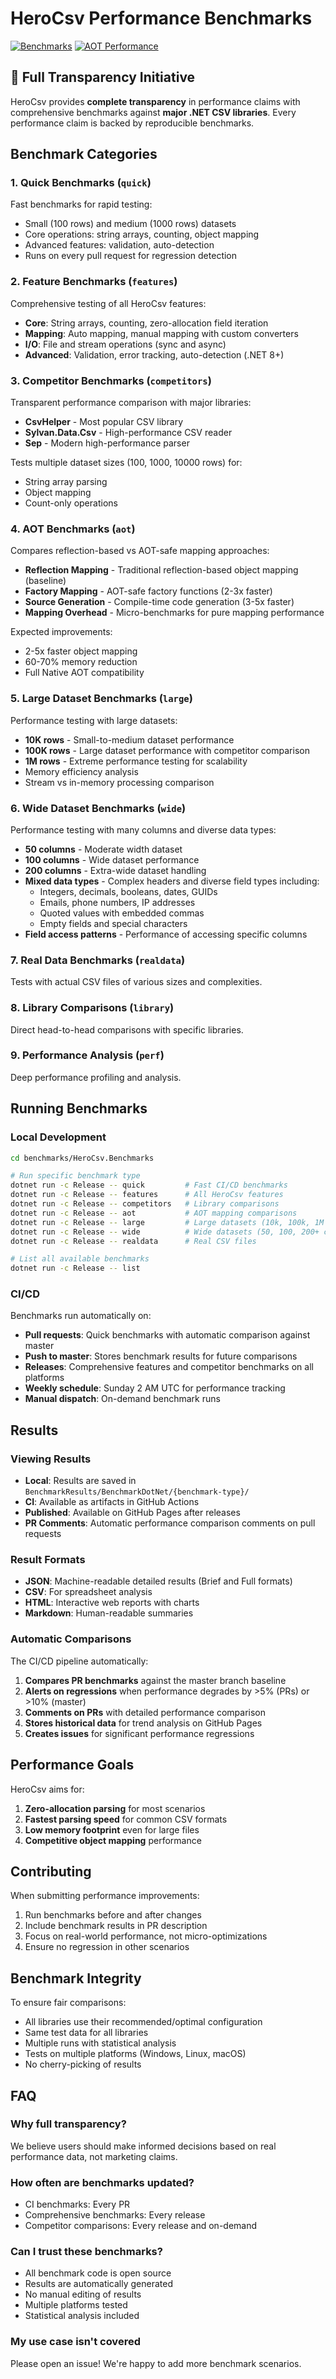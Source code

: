 # HeroCsv Performance Benchmarks

[![Benchmarks](https://img.shields.io/badge/Benchmarks-Live%20Results-success)](https://github.com/BeingCiteable/HeroCsv/actions/workflows/performance-benchmarks.yml)
[![AOT Performance](https://img.shields.io/badge/AOT-2--5x%20Faster-green)](#aot-benchmarks-aot)

## 🎯 Full Transparency Initiative

HeroCsv provides **complete transparency** in performance claims with comprehensive benchmarks against **major .NET CSV libraries**. Every performance claim is backed by reproducible benchmarks.

## Benchmark Categories

### 1. Quick Benchmarks (`quick`)

Fast benchmarks for rapid testing:

- Small (100 rows) and medium (1000 rows) datasets
- Core operations: string arrays, counting, object mapping
- Advanced features: validation, auto-detection
- Runs on every pull request for regression detection

### 2. Feature Benchmarks (`features`)

Comprehensive testing of all HeroCsv features:

- **Core**: String arrays, counting, zero-allocation field iteration
- **Mapping**: Auto mapping, manual mapping with custom converters
- **I/O**: File and stream operations (sync and async)
- **Advanced**: Validation, error tracking, auto-detection (.NET 8+)

### 3. Competitor Benchmarks (`competitors`)

Transparent performance comparison with major libraries:

- **CsvHelper** - Most popular CSV library
- **Sylvan.Data.Csv** - High-performance CSV reader
- **Sep** - Modern high-performance parser

Tests multiple dataset sizes (100, 1000, 10000 rows) for:

- String array parsing
- Object mapping
- Count-only operations

### 4. AOT Benchmarks (`aot`)

Compares reflection-based vs AOT-safe mapping approaches:

- **Reflection Mapping** - Traditional reflection-based object mapping (baseline)
- **Factory Mapping** - AOT-safe factory functions (2-3x faster)
- **Source Generation** - Compile-time code generation (3-5x faster)
- **Mapping Overhead** - Micro-benchmarks for pure mapping performance

Expected improvements:

- 2-5x faster object mapping
- 60-70% memory reduction
- Full Native AOT compatibility

### 5. Large Dataset Benchmarks (`large`)

Performance testing with large datasets:

- **10K rows** - Small-to-medium dataset performance
- **100K rows** - Large dataset performance with competitor comparison
- **1M rows** - Extreme performance testing for scalability
- Memory efficiency analysis
- Stream vs in-memory processing comparison

### 6. Wide Dataset Benchmarks (`wide`)

Performance testing with many columns and diverse data types:

- **50 columns** - Moderate width dataset
- **100 columns** - Wide dataset performance
- **200 columns** - Extra-wide dataset handling
- **Mixed data types** - Complex headers and diverse field types including:
  - Integers, decimals, booleans, dates, GUIDs
  - Emails, phone numbers, IP addresses
  - Quoted values with embedded commas
  - Empty fields and special characters
- **Field access patterns** - Performance of accessing specific columns

### 7. Real Data Benchmarks (`realdata`)

Tests with actual CSV files of various sizes and complexities.

### 8. Library Comparisons (`library`)

Direct head-to-head comparisons with specific libraries.

### 9. Performance Analysis (`perf`)

Deep performance profiling and analysis.

## Running Benchmarks

### Local Development

```bash
cd benchmarks/HeroCsv.Benchmarks

# Run specific benchmark type
dotnet run -c Release -- quick         # Fast CI/CD benchmarks
dotnet run -c Release -- features      # All HeroCsv features
dotnet run -c Release -- competitors   # Library comparisons
dotnet run -c Release -- aot           # AOT mapping comparisons
dotnet run -c Release -- large         # Large datasets (10k, 100k, 1M rows)
dotnet run -c Release -- wide          # Wide datasets (50, 100, 200+ columns)
dotnet run -c Release -- realdata      # Real CSV files

# List all available benchmarks
dotnet run -c Release -- list
```

### CI/CD

Benchmarks run automatically on:

- **Pull requests**: Quick benchmarks with automatic comparison against master
- **Push to master**: Stores benchmark results for future comparisons
- **Releases**: Comprehensive features and competitor benchmarks on all platforms
- **Weekly schedule**: Sunday 2 AM UTC for performance tracking
- **Manual dispatch**: On-demand benchmark runs

## Results

### Viewing Results

- **Local**: Results are saved in `BenchmarkResults/BenchmarkDotNet/{benchmark-type}/`
- **CI**: Available as artifacts in GitHub Actions
- **Published**: Available on GitHub Pages after releases
- **PR Comments**: Automatic performance comparison comments on pull requests

### Result Formats

- **JSON**: Machine-readable detailed results (Brief and Full formats)
- **CSV**: For spreadsheet analysis
- **HTML**: Interactive web reports with charts
- **Markdown**: Human-readable summaries

### Automatic Comparisons

The CI/CD pipeline automatically:

1. **Compares PR benchmarks** against the master branch baseline
2. **Alerts on regressions** when performance degrades by >5% (PRs) or >10% (master)
3. **Comments on PRs** with detailed performance comparison
4. **Stores historical data** for trend analysis on GitHub Pages
5. **Creates issues** for significant performance regressions

## Performance Goals

HeroCsv aims for:

1. **Zero-allocation parsing** for most scenarios
2. **Fastest parsing speed** for common CSV formats
3. **Low memory footprint** even for large files
4. **Competitive object mapping** performance

## Contributing

When submitting performance improvements:

1. Run benchmarks before and after changes
2. Include benchmark results in PR description
3. Focus on real-world performance, not micro-optimizations
4. Ensure no regression in other scenarios

## Benchmark Integrity

To ensure fair comparisons:

- All libraries use their recommended/optimal configuration
- Same test data for all libraries
- Multiple runs with statistical analysis
- Tests on multiple platforms (Windows, Linux, macOS)
- No cherry-picking of results

## FAQ

### Why full transparency?

We believe users should make informed decisions based on real performance data, not marketing claims.

### How often are benchmarks updated?

- CI benchmarks: Every PR
- Comprehensive benchmarks: Every release
- Competitor comparisons: Every release and on-demand

### Can I trust these benchmarks?

- All benchmark code is open source
- Results are automatically generated
- No manual editing of results
- Multiple platforms tested
- Statistical analysis included

### My use case isn't covered

Please open an issue! We're happy to add more benchmark scenarios.

